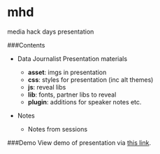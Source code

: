 mhd
===

media hack days presentation

###Contents
* Data Journalist Presentation materials
	* **asset**: imgs in presentation
	* **css**: styles for presentation (inc alt themes)
	* **js**: reveal libs
	* **lib**: fonts, partner libs to reveal
	* **plugin**: additions for speaker notes etc.
	
* Notes
	* Notes from sessions 

###Demo
View demo of presentation via [this link](http://auremoser.github.io/mhd).
